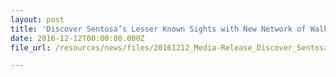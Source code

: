 ```yaml
---
layout: post
title: 'Discover Sentosa’s Lesser Known Sights with New Network of Walking Trails and Cycling Tracks'
date: 2016-12-12T00:00:00.000Z
file_url: /resources/news/files/20161212_Media-Release_Discover_Sentosa_Lesser_Known_Sights_with_New_Network_of_Walking_Trails_and_Cycling_Tracks.pdf

---
```

